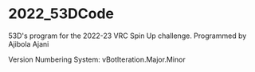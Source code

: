 # 2022_53DCode
53D's program for the 2022-23 VRC Spin Up challenge.
Programmed by Ajibola Ajani

Version Numbering System: vBotIteration.Major.Minor